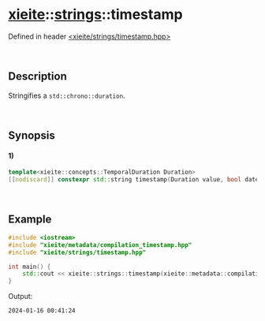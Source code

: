 # [xieite](../../xieite.md)\:\:[strings](../../strings.md)\:\:timestamp
Defined in header [<xieite/strings/timestamp.hpp>](../../../include/xieite/strings/timestamp.hpp)

&nbsp;

## Description
Stringifies a `std::chrono::duration`.

&nbsp;

## Synopsis
#### 1)
```cpp
template<xieite::concepts::TemporalDuration Duration>
[[nodiscard]] constexpr std::string timestamp(Duration value, bool date = true, bool time = true, bool subsecond = false) noexcept;
```

&nbsp;

## Example
```cpp
#include <iostream>
#include "xieite/metadata/compilation_timestamp.hpp"
#include "xieite/strings/timestamp.hpp"

int main() {
    std::cout << xieite::strings::timestamp(xieite::metadata::compilationTimestamp) << '\n';
}
```
Output:
```
2024-01-16 00:41:24
```
